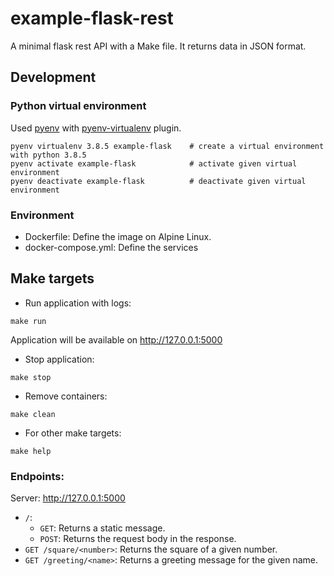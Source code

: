 # example-flask-rest
A minimal flask rest API with a Make file. It returns data in JSON format.

## Development
### Python virtual environment
Used [pyenv](https://github.com/pyenv/pyenv) with [pyenv-virtualenv](https://github.com/pyenv/pyenv-virtualenv) plugin.
```shell
pyenv virtualenv 3.8.5 example-flask    # create a virtual environment with python 3.8.5
pyenv activate example-flask            # activate given virtual environment
pyenv deactivate example-flask          # deactivate given virtual environment  
```
### Environment
- Dockerfile: Define the image on Alpine Linux.
- docker-compose.yml: Define the services

## Make targets
- Run application with logs:
```shell
make run
```
Application will be available on http://127.0.0.1:5000
- Stop application:
```shell
make stop
```
- Remove containers:
```shell
make clean
```
- For other make targets:
```shell
make help
```

### Endpoints:
Server: http://127.0.0.1:5000
- `/`:
    - `GET`: Returns a static message.
    - `POST`: Returns the request body in the response.
- `GET /square/<number>`: Returns the square of a given number.    
- `GET /greeting/<name>`: Returns a greeting message for the given name.
    

